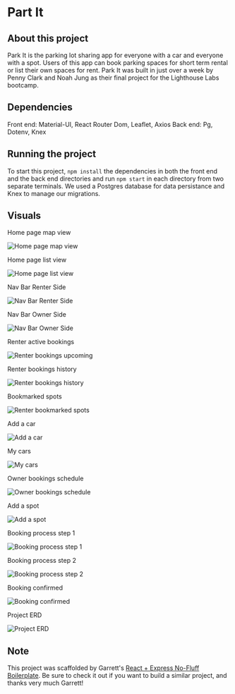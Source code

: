 # Part It

## About this project

Park It is the parking lot sharing app for everyone with a car and everyone with a spot. Users of this app can book parking spaces for short term rental or list their own spaces for rent. Park It was built in just over a week by Penny Clark and Noah Jung as their final project for the Lighthouse Labs bootcamp.

## Dependencies

Front end: Material-UI, React Router Dom, Leaflet, Axios
Back end: Pg, Dotenv, Knex

## Running the project

To start this project, `npm install` the dependencies in both the front end and the back end directories and run `npm start` in each directory from two separate terminals. We used a Postgres database for data persistance and Knex to manage our migrations.  

## Visuals

Home page map view

![Home page map view](https://github.com/penny-clark/parkit/blob/master/docs/homepagemapview.png?raw=true)

Home page list view

![Home page list view](https://github.com/penny-clark/parkit/blob/master/docs/homepagelistview.png?raw=true)

Nav Bar Renter Side

![Nav Bar Renter Side](https://github.com/penny-clark/parkit/blob/master/docs/renternav.png?raw=true)

Nav Bar Owner Side

![Nav Bar Owner Side](https://github.com/penny-clark/parkit/blob/master/docs/ownernav.png?raw=true)

Renter active bookings

![Renter bookings upcoming](https://github.com/penny-clark/parkit/blob/master/docs/mybookingsactive.png?raw=true)

Renter bookings history

![Renter bookings history](https://github.com/penny-clark/parkit/blob/master/docs/mybookingshistory.png?raw=true)

Bookmarked spots

![Renter bookmarked spots](https://github.com/penny-clark/parkit/blob/master/docs/bookmarkedspots.png?raw=true)

Add a car

![Add a car](https://github.com/penny-clark/parkit/blob/master/docs/renteraddcar.png?raw=true)

My cars

![My cars](https://github.com/penny-clark/parkit/blob/master/docs/rentermycars.png?raw=true)

Owner bookings schedule

![Owner bookings schedule](https://github.com/penny-clark/parkit/blob/master/docs/ownerbookingsschedule.png?raw=true)

Add a spot

![Add a spot](https://github.com/penny-clark/parkit/blob/master/docs/registerspot.png?raw=true)

Booking process step 1

![Booking process step 1](https://github.com/penny-clark/parkit/blob/master/docs/bookingprocess.png?raw=true)

Booking process step 2

![Booking process step 2](https://github.com/penny-clark/parkit/blob/master/docs/bookingprocess2.png?raw=true)

Booking confirmed

![Booking confirmed](https://github.com/penny-clark/parkit/blob/master/docs/bookingconfirmed.png?raw=true)

Project ERD

![Project ERD](https://github.com/penny-clark/parkit/blob/master/docs/parkitERD.png?raw=true)

## Note

This project was scaffolded by Garrett's [React + Express No-Fluff Boilerplate](https://github.com/garrettgsb/react-express-boilerplate). Be sure to check it out if you want to build a similar project, and thanks very much Garrett! 
